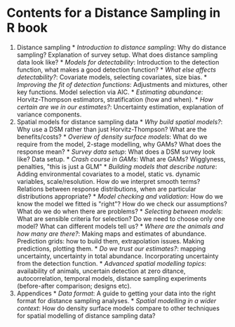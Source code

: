 # Contents for a Distance Sampling in R book


  1. Distance sampling
    * *Introduction to distance sampling*: Why do distance sampling? Explanation of survey setup. What does distance sampling data look like?
    * *Models for detectability*: Introduction to the detection function, what makes a good detection function?
    * *What else affects detectability?*: Covariate models, selecting covariates, size bias.
    * *Improving the fit of detection functions*: Adjustments and mixtures, other key functions. Model selection via AIC.
    * *Estimating abundance*: Horvitz-Thompson estimators, stratification (how and when).
    * *How certain are we in our estimates?*: Uncertainty estimation, explanation of variance components.
  2. Spatial models for distance sampling data
    * *Why build spatial models?*: Why use a DSM rather than just Horvitz-Thompson? What are the benefits/costs?
    * *Overiew of density surface models*: What do we require from the model, 2-stage modelling, why GAMs? What does the response mean?
    * *Survey data setup*: What does a DSM survey look like? Data setup.
    * *Crash course in GAMs*: What are GAMs? Wigglyness, penalties, "this is just a GLM"
    * *Building models that describe nature*: Adding environmental covariates to a model, static vs. dynamic variables, scale/resolution. How do we interpret smooth terms? Relations between response distributions, when are particular distributions appropriate?
    * *Model checking and validation*: How do we know the model we fitted is "right"? How do we check our assumptions? What do we do when there are problems?
    * *Selecting between models*: What are sensible criteria for selection? Do we need to choose only one model? What can different models tell us?
    * *Where are the animals and how many are there?*: Making maps and estimates of abundance. Prediction grids: how to build them, extrapolation issues. Making predictions, plotting them.
    * *Do we trust our estimates?*: mapping uncertainty, uncertainty in total abundance. Incorporating uncertainty from the detection function.
    * *Advanced spatial modelling topics*: availability of animals, uncertain detection at zero ditance, autocorrelation, temporal models, distance sampling experiments (before-after comparison; designs etc).
  3. Appendices
    * *Data format*: A guide to getting your data into the right format for distance sampling analyses.
    * *Spatial modelling in a wider context*: How do density surface models compare to other techniques for spatial modelling of distance sampling data?


